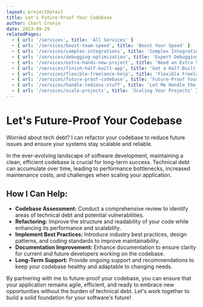 ```yaml
---
layout: projectDetail
title: Let's Future-Proof Your Codebase
author: Charl Cronje
date: 2023-09-29
relatedPages:
  - { url: '/services', title: 'All Services' }
  - { url: '/services/boost-team-speed', title: 'Boost Your Speed' }
  - { url: '/services/complex-integrations', title: 'Complex Integrations' }
  - { url: '/services/debugging-optimization', title: 'Expert Debugging' } 
  - { url: '/services/extra-hands-new-project', title: 'Need an Extra Set of Hands?' } 
  - { url: '/services/finish-half-built-app', title: 'Got a Half-Built App?' } 
  - { url: '/services/flexible-freelance-help', title: 'Flexible Freelance Help' } 
  - { url: '/services/future-proof-codebase', title: 'Future-Proof Your Codebase' } 
  - { url: '/services/handle-tedious-stuff', title: 'Let Me Handle the Tedious Stuff' }     
  - { url: '/services/scale-projects', title: 'Scaling Your Projects' }   
---
```


# Let's Future-Proof Your Codebase

Worried about tech debt? I can refactor your codebase to reduce future issues and ensure your systems stay scalable and reliable.

In the ever-evolving landscape of software development, maintaining a clean, efficient codebase is crucial for long-term success. Technical debt can accumulate over time, leading to performance bottlenecks, increased maintenance costs, and challenges when scaling your application.

## How I Can Help:

- **Codebase Assessment:** Conduct a comprehensive review to identify areas of technical debt and potential vulnerabilities.
- **Refactoring:** Improve the structure and readability of your code while enhancing its performance and scalability.
- **Implement Best Practices:** Introduce industry best practices, design patterns, and coding standards to improve maintainability.
- **Documentation Improvement:** Enhance documentation to ensure clarity for current and future developers working on the codebase.
- **Long-Term Support:** Provide ongoing support and recommendations to keep your codebase healthy and adaptable to changing needs.

By partnering with me to future-proof your codebase, you can ensure that your application remains agile, efficient, and ready to embrace new opportunities without the burden of technical debt. Let's work together to build a solid foundation for your software's future!